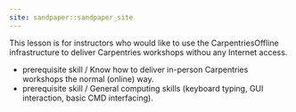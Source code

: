 ```yaml
---
site: sandpaper::sandpaper_site
---
```


This lesson is for instructors who would like to use the CarpentriesOffline infrastructure to deliver Carpentries workshops withou any Internet access.

- prerequisite skill / Know how to deliver in-person Carpentries workshops the normal (online) way. 
- prerequisite skill / General computing skills (keyboard typing, GUI interaction, basic CMD interfacing).
